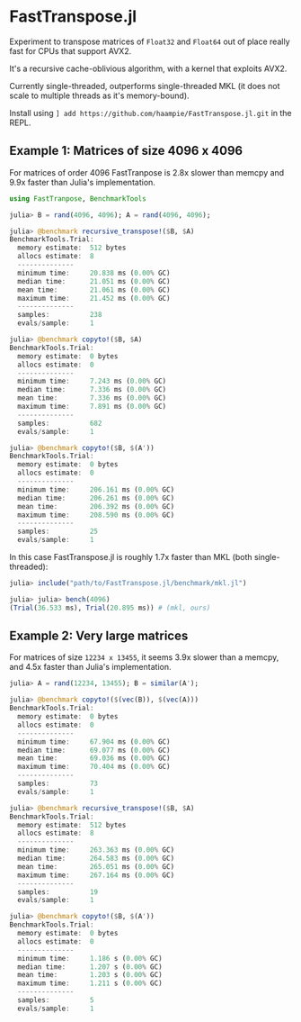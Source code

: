 # FastTranspose.jl

Experiment to transpose matrices of `Float32` and `Float64` out of place really fast for CPUs that support AVX2.

It's a recursive cache-oblivious algorithm, with a kernel that exploits AVX2.

Currently single-threaded, outperforms single-threaded MKL (it does not scale to multiple threads as it's memory-bound).

Install using `] add https://github.com/haampie/FastTranspose.jl.git` in the REPL.

## Example 1: Matrices of size 4096 x 4096

For matrices of order 4096 FastTranpose is 2.8x slower than memcpy and 9.9x faster than Julia's implementation.

```julia
using FastTranpose, BenchmarkTools

julia> B = rand(4096, 4096); A = rand(4096, 4096);

julia> @benchmark recursive_transpose!($B, $A)
BenchmarkTools.Trial: 
  memory estimate:  512 bytes
  allocs estimate:  8
  --------------
  minimum time:     20.838 ms (0.00% GC)
  median time:      21.051 ms (0.00% GC)
  mean time:        21.061 ms (0.00% GC)
  maximum time:     21.452 ms (0.00% GC)
  --------------
  samples:          238
  evals/sample:     1

julia> @benchmark copyto!($B, $A)
BenchmarkTools.Trial: 
  memory estimate:  0 bytes
  allocs estimate:  0
  --------------
  minimum time:     7.243 ms (0.00% GC)
  median time:      7.336 ms (0.00% GC)
  mean time:        7.336 ms (0.00% GC)
  maximum time:     7.891 ms (0.00% GC)
  --------------
  samples:          682
  evals/sample:     1

julia> @benchmark copyto!($B, $(A'))
BenchmarkTools.Trial: 
  memory estimate:  0 bytes
  allocs estimate:  0
  --------------
  minimum time:     206.161 ms (0.00% GC)
  median time:      206.261 ms (0.00% GC)
  mean time:        206.392 ms (0.00% GC)
  maximum time:     208.590 ms (0.00% GC)
  --------------
  samples:          25
  evals/sample:     1
```

In this case FastTranspose.jl is roughly 1.7x faster than MKL (both single-threaded):

```julia
julia> include("path/to/FastTranspose.jl/benchmark/mkl.jl")

julia> julia> bench(4096)
(Trial(36.533 ms), Trial(20.895 ms)) # (mkl, ours)
```

## Example 2: Very large matrices

For matrices of size `12234 x 13455`, it seems 3.9x slower than a memcpy, and 4.5x faster than Julia's implementation.

```julia
julia> A = rand(12234, 13455); B = similar(A');

julia> @benchmark copyto!($(vec(B)), $(vec(A)))
BenchmarkTools.Trial: 
  memory estimate:  0 bytes
  allocs estimate:  0
  --------------
  minimum time:     67.904 ms (0.00% GC)
  median time:      69.077 ms (0.00% GC)
  mean time:        69.036 ms (0.00% GC)
  maximum time:     70.404 ms (0.00% GC)
  --------------
  samples:          73
  evals/sample:     1

julia> @benchmark recursive_transpose!($B, $A)
BenchmarkTools.Trial: 
  memory estimate:  512 bytes
  allocs estimate:  8
  --------------
  minimum time:     263.363 ms (0.00% GC)
  median time:      264.583 ms (0.00% GC)
  mean time:        265.051 ms (0.00% GC)
  maximum time:     267.164 ms (0.00% GC)
  --------------
  samples:          19
  evals/sample:     1

julia> @benchmark copyto!($B, $(A'))
BenchmarkTools.Trial: 
  memory estimate:  0 bytes
  allocs estimate:  0
  --------------
  minimum time:     1.186 s (0.00% GC)
  median time:      1.207 s (0.00% GC)
  mean time:        1.203 s (0.00% GC)
  maximum time:     1.211 s (0.00% GC)
  --------------
  samples:          5
  evals/sample:     1
```